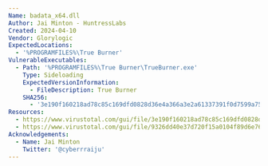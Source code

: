 ```yaml
---
Name: badata_x64.dll
Author: Jai Minton - HuntressLabs
Created: 2024-04-10
Vendor: Glorylogic
ExpectedLocations:
  - '%PROGRAMFILES%\True Burner'
VulnerableExecutables:
  - Path: '%PROGRAMFILES%\True Burner\TrueBurner.exe'
    Type: Sideloading
    ExpectedVersionInformation:
      - FileDescription: True Burner
    SHA256:
      - '3e190f160218ad78c85c169dfd0828d36e4a366a3e2a61337391f0d7599a7558'
Resources:
  - https://www.virustotal.com/gui/file/3e190f160218ad78c85c169dfd0828d36e4a366a3e2a61337391f0d7599a7558/relations
  - https://www.virustotal.com/gui/file/9326dd40e37d720f15a0104f89d6e76eb7a75b6e1fad14018326dbaa01681e74/relations
Acknowledgements:
  - Name: Jai Minton
    Twitter: '@cyberrraiju'
---
```


